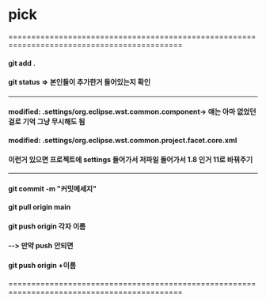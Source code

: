 # pick



============================================================================================
#### git add .
#### git status => 본인들이 추가한거 들어있는지 확인
####
-------------------------------------------------------------------------------------------
####       modified:   .settings/org.eclipse.wst.common.component-> 얘는 아마 없었던걸로 기억 그냥 무시해도 됨
####       modified:   .settings/org.eclipse.wst.common.project.facet.core.xml
####      이런거 있으면 프로젝트에 settings 들어가서 저파일 들어가서 1.8 인거 11로 바꿔주기  
--------------------------------------------------------------------------------------------
####
#### git commit -m "커밋메세지"
#### git pull origin main
#### git push origin 각자 이름
#### --> 만약 push 안되면 
####     git push origin +이름
============================================================================================


